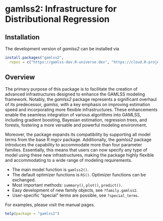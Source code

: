 

# gamlss2: Infrastructure for  Distributional Regression

## Installation

The development version of *gamlss2* can be installed via

``` r
install.packages("gamlss2",
  repos = c("https://gamlss-dev.R-universe.dev", "https://cloud.R-project.org"))
```

## Overview

The primary purpose of this package is to facilitate the creation of
advanced infrastructures designed to enhance the GAMLSS modeling
framework. Notably, the *gamlss2* package represents a significant
overhaul of its predecessor, *gamlss*, with a key emphasis on improving
estimation speed and incorporating more flexible infrastructures. These
enhancements enable the seamless integration of various algorithms into
GAMLSS, including gradient boosting, Bayesian estimation, regression
trees, and forests, fostering a more versatile and powerful modeling
environment.

Moreover, the package expands its compatibility by supporting all model
terms from the base R *mgcv* package. Additionally, the *gamlss2*
package introduces the capability to accommodate more than four
parameter families. Essentially, this means that users can now specify
any type of model using these new infrastructures, making the package
highly flexible and accommodating to a wide range of modeling
requirements.

-   The main model function is `gamlss2()`.
-   The default optimizer functions is `RS()`. Optimizer functions can
    be exchanged.
-   Most important methods: `summary()`, `plot()`, `predict()`.
-   Easy development of new family objects, see `?family.gamlss2`.
-   User-specific “special” terms are possible, see `?special_terms`.

For examples, please visit the manual pages.

``` r
help(package = "gamlss2")
```
